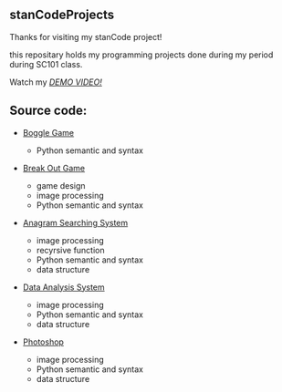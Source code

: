 ## stanCodeProjects

Thanks for visiting my stanCode project!

this repositary holds my programming projects done during my period during SC101 class.

Watch my  *[DEMO VIDEO!](https://drive.google.com/drive/folders/1Gi3bn9qPW_gR0ISyGzVPLd5Bztdvd7rF?fbclid=IwAR36BW3v_bHn-Idsh-0_ROSWLwrXOzoervZId25OOzH2LX4b6FCGDfULdDg)*

## Source code:

* [Boggle Game](https://github.com/kuopo0104/stanCodeProject/blob/main/stanCode_project/boggle_game/boggle.py)
  * Python semantic and syntax

* [Break Out Game](https://github.com/kuopo0104/stanCodeProject/blob/main/stanCode_project/break_out_game/breakoutgraphics.py)
  * game design
   * image processing
   * Python semantic and syntax

* [Anagram Searching System](https://github.com/kuopo0104/stanCodeProject/blob/main/stanCode_project/application_of_recursion/anagram.py)
  * image processing
  * recyrsive function
  * Python semantic and syntax
  * data structure

* [Data Analysis System](https://github.com/kuopo0104/stanCodeProject/blob/main/stanCode_project/searching_system/babynames.py)
  * image processing
  * Python semantic and syntax
  * data structure

* [Photoshop](https://github.com/kuopo0104/stanCodeProject/blob/main/stanCode_project/my_photoshop/stanCodoshop.py) 
  * image processing
  * Python semantic and syntax
  * data structure
